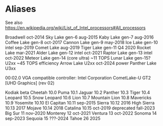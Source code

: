 # Aliases

See also https://en.wikipedia.org/wiki/List_of_Intel_processors#All_processors

Broadwell                          oct-2014
Sky Lake        gen-6              aug-2015
Kaby Lake       gen-7              aug-2016
Coffee Lake     gen-8              oct-2017
Cannon Lake     gen-9              may-2018
Ice Lake        gen-10 intel       sep-2019
Comet Lake                         aug-2019
Tiger Lake      gen-11                   Q4 2020
Rocket Lake                        mar-2021
Alder Lake      gen-12 intel       oct-2021
Raptor Lake     gen-13 intel       oct-2022
Meteor Lake     gen-14 (core ultra)            ~11 TOPS
Lunar Lake      gen-15? U2xx                   ~45 TOPS   efficiency
Arrow Lake      U2xx               oct-2024               power
Panther Lake    U3xx

00:02.0 VGA compatible controller: Intel Corporation CometLake-U GT2 [UHD Graphics] (rev 02)


Kodiak          beta
Cheetah         10.0
Puma            10.1
Jaguar          10.2
Panther         10.3
Tiger           10.4
Leopard         10.5
Snow Leopard    10.6
Lion            10.7
Mountain Lion   10.8
Mavericks       10.9
Yosemite        10.10
El Capitan      10.11              sep-2015
Sierra          10.12                  2016
High Sierra     10.13                  2017
Mojave          10.14                  2018
Catalina        10.15              oct-2019    deprecated fall-2023
Big Sur         11                 nov-2020
Monterey        12                 oct-2021
Ventura         13                 oct-2022
Sonoma          14                 sep-2023
Sequoia         15                 ???-2024
Tahoe           26                     2025
